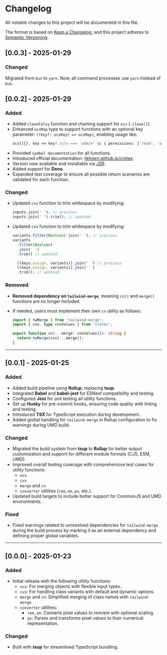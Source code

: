 # Changelog

All notable changes to this project will be documented in this file.

The format is based on [Keep a Changelog](https://keepachangelog.com/en/1.0.0/),
and this project adheres to [Semantic Versioning](https://semver.org/spec/v2.0.0.html).

## [0.0.3] - 2025-01-29

### Changed

Migrated from `bun` to `yarn`. Now, all command processes use `yarn` instead of `bun`.

## [0.0.2] - 2025-01-29

### Added

- Added `cleanFalsy` function and chaining support for `ocx` (`.clean()`).
- Enhanced `ocxMap` type to support functions with an optional key parameter: `((key?: ocxKey) => ocxMap)`, enabling usage like:
  ```ts
  ocx([{}, key => key?.role === 'admin' && { permissions: ['read', 'write', 'delete'] }]);
  ```
- Provided `symbol documentation` for all functions.
- Introduced official documentation: [ilkhoeri.github.io/cretex](https://ilkhoeri.github.io/cretex/).
- Version now available and installable via [JSR](https://jsr.io/@cretex/dynamic).
- Added support for **Deno**.
- Expanded test coverage to ensure all possible return scenarios are validated for each function.

### Changed

- Updated `cnx` function to trim whitespace by modifying:
  ```ts
  inputs.join(' '); // previous
  inputs.join(' ').trim(); // updated
  ```
- Updated `cvx` function to trim whitespace by modifying:

  ```ts
  variants.filter(Boolean).join(' '); // previous
  variants
    .filter(Boolean)
    .join(' ')
    .trim() // updated

    [(keys.assign, variants)].join(' ') // previous
    [(keys.assign, variants)].join(' ')
    .trim(); // updated
  ```

### Removed

- **Removed dependency on `tailwind-merge`**, meaning `cn()` and `merge()` functions are no longer included.
- If needed, users must implement their own `cn` utility as follows:

  ```ts
  import { twMerge } from 'tailwind-merge';
  import { cnx, type cnxValues } from 'cretex';

  export function cn(...merge: cnxValues[]): string {
    return twMerge(cnx(...merge));
  }
  ```

---

## [0.0.1] - 2025-01-25

### Added

- Added build pipeline using **Rollup**, replacing **tsup**.
- Integrated **Babel** and **babel-jest** for ESNext compatibility and testing.
- Configured **Jest** for unit testing all utility functions.
- Set up **Husky** for pre-commit hooks, ensuring code quality with linting and testing.
- Introduced **TSX** for TypeScript execution during development.
- Added global handling for `tailwind-merge` in Rollup configuration to fix warnings during UMD build.

### Changed

- Migrated the build system from **tsup** to **Rollup** for better output customization and support for different module formats (CJS, ESM, UMD).
- Improved overall testing coverage with comprehensive test cases for utility functions:
  - `ocx`
  - `cvx`
  - `merge` and `cn`
  - `converter` utilities (`rem`, `em`, `px`, etc.).
- Updated build targets to include better support for CommonJS and UMD environments.

### Fixed

- Fixed warnings related to unresolved dependencies for `tailwind-merge` during the build process by marking it as an external dependency and defining proper global variables.

---

## [0.0.0] - 2025-01-23

### Added

- Initial release with the following utility functions:
  - `ocx`: For merging objects with flexible input types.
  - `cvx`: For handling class variants with default and dynamic options.
  - `merge` and `cn`: Simplified merging of class names with `tailwind-merge`.
  - `converter` utilities:
    - `rem`, `em`: Converts pixel values to rem/em with optional scaling.
    - `px`: Parses and transforms pixel values to their numerical representation.

### Changed

- Built with **tsup** for streamlined TypeScript bundling.
